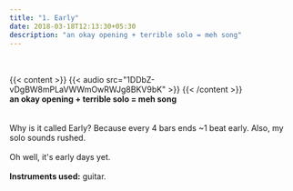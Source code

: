 ```yaml
---
title: "1. Early"
date: 2018-03-18T12:13:30+05:30
description: "an okay opening + terrible solo = meh song"
---
```

  

\
\
{{< content >}}
{{< audio src="1DDbZ-vDgBW8mPLaVWWmOwRWJg8BKV9bK" >}}
{{< /content >}}
\
**an okay opening + terrible solo = meh song**
\
\
\
Why is it called Early? Because every 4 bars ends ~1 beat early. Also, my solo sounds rushed. 
\
\
Oh well, it's early days yet.
\
\
**Instruments used:** guitar.

